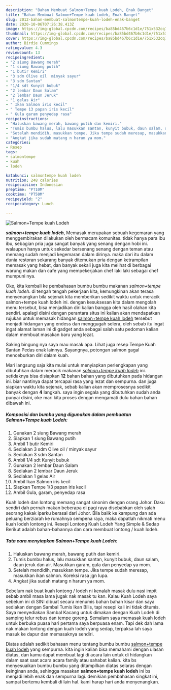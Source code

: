 ```yaml
---
description: "Bahan Membuat Salmon+Tempe kuah Lodeh, Enak Banget"
title: "Bahan Membuat Salmon+Tempe kuah Lodeh, Enak Banget"
slug: 2012-bahan-membuat-salmontempe-kuah-lodeh-enak-banget
date: 2020-10-06T07:26:38.413Z
image: https://img-global.cpcdn.com/recipes/ba85bd467b6c1d1e/751x532cq70/salmontempe-kuah-lodeh-foto-resep-utama.jpg
thumbnail: https://img-global.cpcdn.com/recipes/ba85bd467b6c1d1e/751x532cq70/salmontempe-kuah-lodeh-foto-resep-utama.jpg
cover: https://img-global.cpcdn.com/recipes/ba85bd467b6c1d1e/751x532cq70/salmontempe-kuah-lodeh-foto-resep-utama.jpg
author: Birdie Cummings
ratingvalue: 4.3
reviewcount: 13
recipeingredient:
- "2 siung Bawang merah"
- "1 siung Bawang putih"
- "1 butir Kemiri"
- "3 sdm Olive oil  minyak sayur"
- "3 sdm Santan"
- "1/4 sdt Kunyit bubuk"
- "2 lembar Daun Salam"
- "2 lembar Daun Jeruk"
- "1 gelas Air"
- " Ikan Salmon iris kecil"
- " Tempe 13 papan iris kecil"
- " Gula garam penyedap rasa"
recipeinstructions:
- "Haluskan bawang merah, bawang putih dan kemiri."
- "Tumis bumbu halus, lalu masukkan santan, kunyit bubuk, daun salam, daun jeruk dan air. Masukkan garam, gula dan penyedap ya mom."
- "Setelah mendidih, masukkan tempe. Jika tempe sudah meresap, masukkan ikan salmon. Koreksi rasa jgn lupa."
- "Angkat jika sudah matang n harum ya mom."
categories:
- Resep
tags:
- salmontempe
- kuah
- lodeh

katakunci: salmontempe kuah lodeh 
nutrition: 248 calories
recipecuisine: Indonesian
preptime: "PT10M"
cooktime: "PT50M"
recipeyield: "2"
recipecategory: Lunch

---
```



![Salmon+Tempe kuah Lodeh](https://img-global.cpcdn.com/recipes/ba85bd467b6c1d1e/751x532cq70/salmontempe-kuah-lodeh-foto-resep-utama.jpg)

<b><i>salmon+tempe kuah lodeh</i></b>, Memasak merupakan sebuah kegemaran yang menggembirakan dilakukan oleh bermacam komunitas. tidak hanya para ibu ibu, sebagian pria juga sangat banyak yang senang dengan hobi ini. walaupun hanya untuk sekedar bersenang senang dengan teman atau memang sudah menjadi kegemaran dalam dirinya. maka dari itu dalam dunia restoran sekarang banyak ditemukan pria dengan ketrampilan memasak yang hebat, dan banyak sekali juga kita melihat di berbagai warung makan dan cafe yang mempekerjakan chef laki laki sebagai chef mumpuni nya.

Oke, kita kembali ke pembahasan bumbu bumbu makanan <i>salmon+tempe kuah lodeh</i>. di tengah tengah pekerjaan kita, kemungkinan akan terasa menyenangkan bila sejenak kita memberikan sedikit waktu untuk meracik salmon+tempe kuah lodeh ini. dengan kesuksesan kita dalam mengolah menu tersebut, bisa menjadikan diri kalian bangga oleh hasil olahan kita sendiri. apalagi disini dengan perantara situs ini kalian akan mendapatkan rujukan untuk memasak hidangan <u>salmon+tempe kuah lodeh</u> tersebut menjadi hidangan yang endess dan menggugah selera, oleh sebab itu ingat ingat alamat laman ini di gadget anda sebagai salah satu pedoman kalian dalam membuat masakan baru yang lezat.

Saking bingung nya saya mau masak apa. Lihat juga resep Tempe Kuah Santan Pedas enak lainnya. Sayangnya, potongan salmon gagal menceburkan diri dalam kuah.


Mari langsung saja kita mulai untuk menyiapkan perlengkapan yang dibutuhkan dalam meracik makanan <u><i>salmon+tempe kuah lodeh</i></u> ini. setidaknya bisa disiapkan <b>12</b> bahan bahan yang dibutuhkan pada hidangan ini. biar nantinya dapat tercapai rasa yang lezat dan sempurna. dan juga siapkan waktu kita sejenak, sebab kalian akan memprosesnya sedikit banyak dengan <b>4</b> langkah. saya ingin segala yang dibutuhkan sudah anda punyai disini, oke mari kita proses dengan mengamati dulu bahan bahan dibawah ini.

<!--inarticleads1-->

##### Komposisi dan bumbu yang digunakan dalam pembuatan Salmon+Tempe kuah Lodeh:

1. Gunakan 2 siung Bawang merah
1. Siapkan 1 siung Bawang putih
1. Ambil 1 butir Kemiri
1. Sediakan 3 sdm Olive oil / minyak sayur
1. Sediakan 3 sdm Santan
1. Ambil 1/4 sdt Kunyit bubuk
1. Gunakan 2 lembar Daun Salam
1. Sediakan 2 lembar Daun Jeruk
1. Sediakan 1 gelas Air
1. Ambil  Ikan Salmon iris kecil
1. Siapkan  Tempe 1/3 papan iris kecil
1. Ambil  Gula, garam, penyedap rasa


Kuah lodeh dan lontong memang sangat sinonim dengan orang Johor. Daku sendiri dah pernah makan beberapa di pagi raya disebabkan oleh salah seorang kakak iparku berasal dari Johor. Bila balik ke kampung dan ada peluang berziarah ke rumahnya sempena raya, maka dapatlah nikmati menu kuah lodeh lontong ini. Resepi Lontong Kuah Lodeh Yang Simple &amp; Sedap Berikut adalah bahan-bahannya dan cara membuat lontong / kuah lodeh. 

<!--inarticleads2-->

##### Tata cara menyiapkan Salmon+Tempe kuah Lodeh:

1. Haluskan bawang merah, bawang putih dan kemiri.
1. Tumis bumbu halus, lalu masukkan santan, kunyit bubuk, daun salam, daun jeruk dan air. Masukkan garam, gula dan penyedap ya mom.
1. Setelah mendidih, masukkan tempe. Jika tempe sudah meresap, masukkan ikan salmon. Koreksi rasa jgn lupa.
1. Angkat jika sudah matang n harum ya mom.


Sebelum nak buat kuah lontong / lodeh ni kenalah masak dulu nasi impit sebab ambil masa lama jugak nak masak tu kan. Kalau Kuah Lodeh saya sebelum ini di SINI dibuat secara menumis bahan bahan kisar dan saya sediakan dengan Sambal Tumis Ikan Bilis, tapi resepi kali ini tidak ditumis. Saya menyediakan Sambal Kacang untuk dimakan dengan Kuah Lodeh di samping telur rebus dan tempe goreng. Semalam saya memasak kuah lodeh untuk berbuka puasa hari pertama saya berpuasa enam. Tapi dek dah lama nak makan lontong dengan kuah lodeh yang sedap, terpaksa lah saya masuk ke dapur dan memasaknya sendiri. 

Diatas adalah sedikit bahasan menu tentang bumbu bumbu <u>salmon+tempe kuah lodeh</u> yang sempurna. kita ingin kalian bisa memahami dengan ulasan diatas, dan kamu dapat membuat lagi di acara lain untuk di hidangkan dalam saat saat acara acara family atau sahabat kalian. kita bs menyesuaikan bumbu bumbu yang ditampilkan diatas selaras dengan keinginan anda, sehingga masakan <b>salmon+tempe kuah lodeh</b> ini bs menjadi lebih enak dan sempurna lagi. demikian pembahasan singkat ini, sampai bertemu kembali di lain hal. kami harap hari anda menyenangkan.
